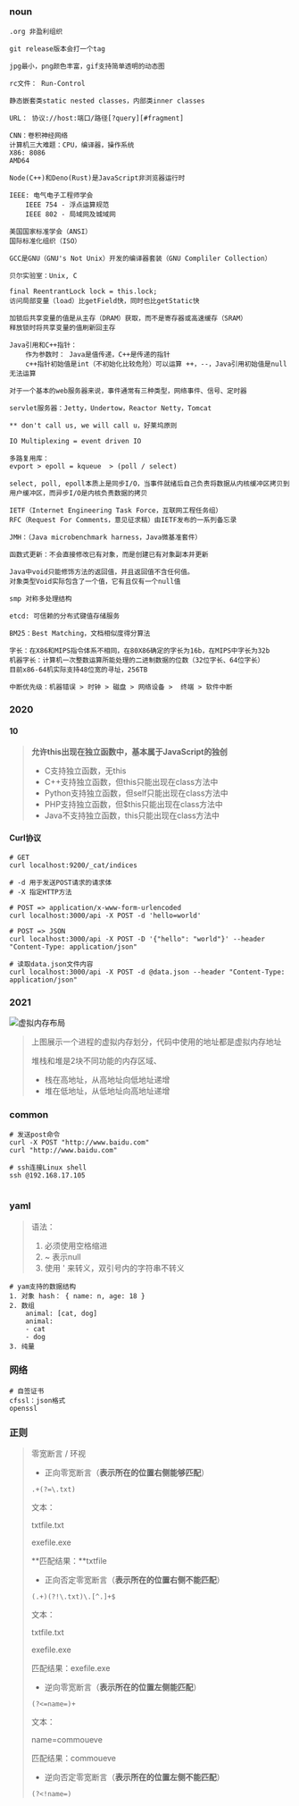 ### noun

``` properties
.org 非盈利组织

git release版本会打一个tag

jpg最小，png颜色丰富，gif支持简单透明的动态图

rc文件： Run-Control

静态嵌套类static nested classes，内部类inner classes

URL： 协议://host:端口/路径[?query][#fragment]

CNN：卷积神经网络
计算机三大难题：CPU，编译器，操作系统
X86: 8086
AMD64

Node(C++)和Deno(Rust)是JavaScript非浏览器运行时

IEEE: 电气电子工程师学会
	IEEE 754 - 浮点运算规范
	IEEE 802 - 局域网及城域网

美国国家标准学会（ANSI）
国际标准化组织（ISO）

GCC是GNU（GNU's Not Unix）开发的编译器套装（GNU Compliler Collection）

贝尔实验室：Unix, C

final ReentrantLock lock = this.lock;
访问局部变量（load）比getField快，同时也比getStatic快

加锁后共享变量的值是从主存（DRAM）获取，而不是寄存器或高速缓存（SRAM）
释放锁时将共享变量的值刷新回主存

Java引用和C++指针：
	作为参数时： Java是值传递，C++是传递的指针
	c++指针初始值是int（不初始化比较危险）可以运算 ++，--，Java引用初始值是null无法运算

对于一个基本的web服务器来说，事件通常有三种类型，网络事件、信号、定时器

servlet服务器：Jetty，Undertow，Reactor Netty，Tomcat

** don't call us, we will call u，好莱坞原则

IO Multiplexing = event driven IO

多路复用库：
evport > epoll = kqueue  > (poll / select)

select, poll, epoll本质上是同步I/O，当事件就绪后自己负责将数据从内核缓冲区拷贝到用户缓冲区，而异步I/O是内核负责数据的拷贝

IETF（Internet Engineering Task Force，互联网工程任务组）
RFC（Request For Comments，意见征求稿）由IETF发布的一系列备忘录

JMH：（Java microbenchmark harness，Java微基准套件）

函数式更新：不会直接修改已有对象，而是创建已有对象副本并更新

Java中void只能修饰方法的返回值，并且返回值不含任何值。
对象类型Void实际包含了一个值，它有且仅有一个null值

smp 对称多处理结构

etcd: 可信赖的分布式键值存储服务

BM25：Best Matching，文档相似度得分算法

字长：在X86和MIPS指令体系不相同，在80X86确定的字长为16b，在MIPS中字长为32b
机器字长：计算机一次整数运算所能处理的二进制数据的位数（32位字长、64位字长）
目前x86-64机实际支持48位宽的寻址，256TB

中断优先级：机器错误 > 时钟 > 磁盘 > 网络设备 >  终端 > 软件中断
```



### 2020

#### 10

> **允许this出现在独立函数中，基本属于JavaScript的独创**
>
> + C支持独立函数，无this
> + C++支持独立函数，但this只能出现在class方法中
> + Python支持独立函数，但self只能出现在class方法中
> + PHP支持独立函数，但$this只能出现在class方法中
> + Java不支持独立函数，this只能出现在class方法中



#### Curl协议

``` shell
# GET
curl localhost:9200/_cat/indices

# -d 用于发送POST请求的请求体
# -X 指定HTTP方法

# POST => application/x-www-form-urlencoded
curl localhost:3000/api -X POST -d 'hello=world'

# POST => JSON
curl localhost:3000/api -X POST -D '{"hello": "world"}' --header "Content-Type: application/json"

# 读取data.json文件内容
curl localhost:3000/api -X POST -d @data.json --header "Content-Type: application/json"
```



### 2021

 ![虚拟内存布局](G:\Typora\markdown-files\assets\338626875-5d764bfc20e6d_articlex.png) 

> 上图展示一个进程的虚拟内存划分，代码中使用的地址都是虚拟内存地址
>
> 堆栈和堆是2块不同功能的内存区域、
>
> + 栈在高地址，从高地址向低地址递增
> + 堆在低地址，从低地址向高地址递增





### common

``` shell
# 发送post命令
curl -X POST "http://www.baidu.com"
curl "http://www.baidu.com"

# ssh连接Linux shell
ssh @192.168.17.105


```



### yaml

> 语法：
>
> 1. 必须使用空格缩进
> 2. ~ 表示null
> 3. 使用 ' 来转义，双引号内的字符串不转义

``` shell
# yam支持的数据结构
1. 对象 hash： { name: n, age: 18 }
2. 数组
	animal: [cat, dog]
	animal:
	- cat
	- dog
3. 纯量
```



### 网络

``` shell
# 自签证书
cfssl：json格式
openssl

```





### 正则

> 零宽断言 / 环视
>
> + 正向零宽断言（**表示所在的位置右侧能够匹配**）
>
> `.+(?=\.txt)`
>
> 文本：
>
> txtfile.txt
>
> exefile.exe
>
> **匹配结果：**txtfile
>
> 
>
> + 正向否定零宽断言（**表示所在的位置右侧不能匹配**）
>
> `(.+)(?!\.txt)\.[^.]+$`
>
> 文本：
>
> txtfile.txt
>
> exefile.exe
>
> 匹配结果：exefile.exe
>
> 
>
> + 逆向零宽断言（**表示所在的位置左侧能匹配**）
>
> `(?<=name=)+`
>
> 文本：
>
> name=commoueve
>
> 匹配结果：commoueve
>
> 
>
> + 逆向否定零宽断言（**表示所在的位置左侧不能匹配**）
>
> `(?<!name=)`



